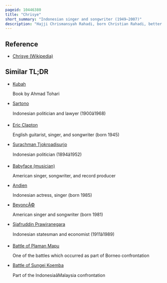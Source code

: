 ```yaml
---
pageid: 10446380
title: "Chrisye"
short_summary: "Indonesian singer and songwriter (1949–2007)"
description: "Hajji Chrismansyah Rahadi, born Christian Rahadi, better known by his Stage Name Chrisye, was an indonesian progressive Pop Singer and Songwriter. In 2011, rolling Stone Indonesia declared him the Third-Greatest indonesian Musician of all Time."
---
```


## Reference

- [Chrisye (Wikipedia)](https://en.wikipedia.org/?curid=10446380)

## Similar TL;DR

- [Kubah](/tldr/en/kubah)

  Book by Ahmad Tohari

- [Sartono](/tldr/en/sartono)

  Indonesian politician and lawyer (1900â1968)

- [Eric Clapton](/tldr/en/eric-clapton)

  English guitarist, singer, and songwriter (born 1945)

- [Surachman Tjokroadisurjo](/tldr/en/surachman-tjokroadisurjo)

  Indonesian politician (1894â1952)

- [Babyface (musician)](/tldr/en/babyface-musician)

  American singer, songwriter, and record producer

- [Andien](/tldr/en/andien)

  Indonesian actress, singer (born 1985)

- [BeyoncÃ©](/tldr/en/beyonce)

  American singer and songwriter (born 1981)

- [Sjafruddin Prawiranegara](/tldr/en/sjafruddin-prawiranegara)

  Indonesian statesman and economist (1911â1989)

- [Battle of Plaman Mapu](/tldr/en/battle-of-plaman-mapu)

  One of the battles which occurred as part of Borneo confrontation

- [Battle of Sungei Koemba](/tldr/en/battle-of-sungei-koemba)

  Part of the IndonesiaâMalaysia confrontation
